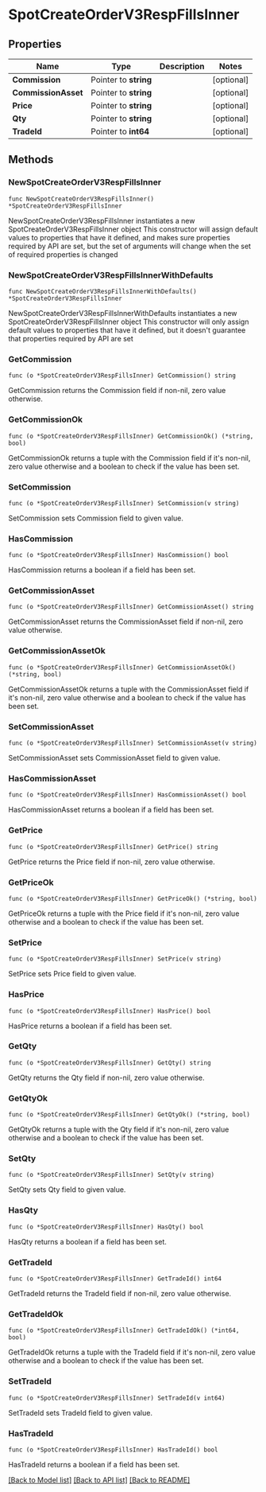 # SpotCreateOrderV3RespFillsInner

## Properties

Name | Type | Description | Notes
------------ | ------------- | ------------- | -------------
**Commission** | Pointer to **string** |  | [optional] 
**CommissionAsset** | Pointer to **string** |  | [optional] 
**Price** | Pointer to **string** |  | [optional] 
**Qty** | Pointer to **string** |  | [optional] 
**TradeId** | Pointer to **int64** |  | [optional] 

## Methods

### NewSpotCreateOrderV3RespFillsInner

`func NewSpotCreateOrderV3RespFillsInner() *SpotCreateOrderV3RespFillsInner`

NewSpotCreateOrderV3RespFillsInner instantiates a new SpotCreateOrderV3RespFillsInner object
This constructor will assign default values to properties that have it defined,
and makes sure properties required by API are set, but the set of arguments
will change when the set of required properties is changed

### NewSpotCreateOrderV3RespFillsInnerWithDefaults

`func NewSpotCreateOrderV3RespFillsInnerWithDefaults() *SpotCreateOrderV3RespFillsInner`

NewSpotCreateOrderV3RespFillsInnerWithDefaults instantiates a new SpotCreateOrderV3RespFillsInner object
This constructor will only assign default values to properties that have it defined,
but it doesn't guarantee that properties required by API are set

### GetCommission

`func (o *SpotCreateOrderV3RespFillsInner) GetCommission() string`

GetCommission returns the Commission field if non-nil, zero value otherwise.

### GetCommissionOk

`func (o *SpotCreateOrderV3RespFillsInner) GetCommissionOk() (*string, bool)`

GetCommissionOk returns a tuple with the Commission field if it's non-nil, zero value otherwise
and a boolean to check if the value has been set.

### SetCommission

`func (o *SpotCreateOrderV3RespFillsInner) SetCommission(v string)`

SetCommission sets Commission field to given value.

### HasCommission

`func (o *SpotCreateOrderV3RespFillsInner) HasCommission() bool`

HasCommission returns a boolean if a field has been set.

### GetCommissionAsset

`func (o *SpotCreateOrderV3RespFillsInner) GetCommissionAsset() string`

GetCommissionAsset returns the CommissionAsset field if non-nil, zero value otherwise.

### GetCommissionAssetOk

`func (o *SpotCreateOrderV3RespFillsInner) GetCommissionAssetOk() (*string, bool)`

GetCommissionAssetOk returns a tuple with the CommissionAsset field if it's non-nil, zero value otherwise
and a boolean to check if the value has been set.

### SetCommissionAsset

`func (o *SpotCreateOrderV3RespFillsInner) SetCommissionAsset(v string)`

SetCommissionAsset sets CommissionAsset field to given value.

### HasCommissionAsset

`func (o *SpotCreateOrderV3RespFillsInner) HasCommissionAsset() bool`

HasCommissionAsset returns a boolean if a field has been set.

### GetPrice

`func (o *SpotCreateOrderV3RespFillsInner) GetPrice() string`

GetPrice returns the Price field if non-nil, zero value otherwise.

### GetPriceOk

`func (o *SpotCreateOrderV3RespFillsInner) GetPriceOk() (*string, bool)`

GetPriceOk returns a tuple with the Price field if it's non-nil, zero value otherwise
and a boolean to check if the value has been set.

### SetPrice

`func (o *SpotCreateOrderV3RespFillsInner) SetPrice(v string)`

SetPrice sets Price field to given value.

### HasPrice

`func (o *SpotCreateOrderV3RespFillsInner) HasPrice() bool`

HasPrice returns a boolean if a field has been set.

### GetQty

`func (o *SpotCreateOrderV3RespFillsInner) GetQty() string`

GetQty returns the Qty field if non-nil, zero value otherwise.

### GetQtyOk

`func (o *SpotCreateOrderV3RespFillsInner) GetQtyOk() (*string, bool)`

GetQtyOk returns a tuple with the Qty field if it's non-nil, zero value otherwise
and a boolean to check if the value has been set.

### SetQty

`func (o *SpotCreateOrderV3RespFillsInner) SetQty(v string)`

SetQty sets Qty field to given value.

### HasQty

`func (o *SpotCreateOrderV3RespFillsInner) HasQty() bool`

HasQty returns a boolean if a field has been set.

### GetTradeId

`func (o *SpotCreateOrderV3RespFillsInner) GetTradeId() int64`

GetTradeId returns the TradeId field if non-nil, zero value otherwise.

### GetTradeIdOk

`func (o *SpotCreateOrderV3RespFillsInner) GetTradeIdOk() (*int64, bool)`

GetTradeIdOk returns a tuple with the TradeId field if it's non-nil, zero value otherwise
and a boolean to check if the value has been set.

### SetTradeId

`func (o *SpotCreateOrderV3RespFillsInner) SetTradeId(v int64)`

SetTradeId sets TradeId field to given value.

### HasTradeId

`func (o *SpotCreateOrderV3RespFillsInner) HasTradeId() bool`

HasTradeId returns a boolean if a field has been set.


[[Back to Model list]](../README.md#documentation-for-models) [[Back to API list]](../README.md#documentation-for-api-endpoints) [[Back to README]](../README.md)


